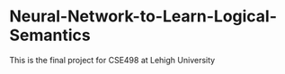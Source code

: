 # Neural-Network-to-Learn-Logical-Semantics
This is the final project for CSE498 at Lehigh University
